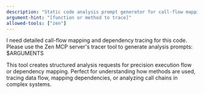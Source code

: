 ```yaml
---
description: "Static code analysis prompt generator for call-flow mapping"
argument-hint: "[function or method to trace]"
allowed-tools: ["zen"]
---
```


I need detailed call-flow mapping and dependency tracing for this code. Please use the Zen MCP server's tracer tool to generate analysis prompts: $ARGUMENTS

This tool creates structured analysis requests for precision execution flow or dependency mapping. Perfect for understanding how methods are used, tracing data flow, mapping dependencies, or analyzing call chains in complex systems.